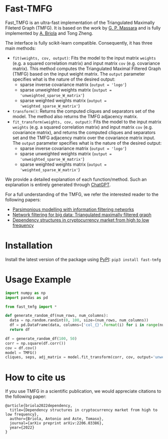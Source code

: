 # Fast-TMFG

Fast_TMFG is an ultra-fast implementation of the Triangulated Maximally Fileterd Graph (TMFG). It is based on the work by [G. P. Massara](https://github.com/gprevide/MFCF-Pyton/tree/main/src) and is fully implemented by [A. Briola](https://github.com/AntoBr96) and Tong Zheng.

The interface is fully scikit-learn compatible. Consequently, it has three main methods:
- `fit(weights, cov, output)`: Fits the model to the input matrix `weights` (e.g. a squared correlation matrix) and input matrix `cov` (e.g. covariance matrix). This method computes the Triangulated Maximal Filtered Graph (TMFG) based on the input weight matrix. The `output` parameter specifies what is the nature of the desired output:
  - sparse inverse covariance matrix (`output = 'logo'`)
  - sparse unweighted weights matrix (`output = 'unweighted_sparse_W_matrix'`)
  - sparse weighted weights matrix (`output = 'weighted_sparse_W_matrix'`)
- `transform()`: Returns the computed cliques and separators set of the model. The method also returns the TMFG adjacency matrix.
- `fit_transform(weights, cov, output)`: Fits the model to the input matrix `weights` (e.g. a squared correlation matrix) and input matrix `cov` (e.g. covariance matrix), and returns the computed cliques and separators set and the TMFG adjacency matrix over the covariance matrix input. The `output` parameter specifies what is the nature of the desired output:
  - sparse inverse covariance matrix (`output = 'logo'`)
  - sparse unweighted weights matrix (`output = 'unweighted_sparse_W_matrix'`)
  - sparse weighted weights matrix (`output = 'weighted_sparse_W_matrix'`)

We provide a detailed explanation of each function/method. Such an explanation is entirely generated through [ChatGPT](https://chat.openai.com).

For a full understanding of the TMFG, we refer the interested reader to the following papers:
- [Parsimonious modelling with information filtering networks](https://journals.aps.org/pre/pdf/10.1103/PhysRevE.94.062306)
- [Network filtering for big data: Triangulated maximally filtered graph](https://academic.oup.com/comnet/article/5/2/161/2555365)
- [Dependency structures in cryptocurrency market from high to low frequency](https://arxiv.org/pdf/2206.03386.pdf)

# Installation
Install the latest version of the package using [PyPI](https://pypi.org/project/fast-tmfg/):
```pip3 install fast-tmfg```

# Usage Example
```python
import numpy as np
import pandas as pd

from fast_tmfg import *

def generate_random_df(num_rows, num_columns):
  data = np.random.randint(0, 100, size=(num_rows, num_columns))
  df = pd.DataFrame(data, columns=['col_{}'.format(i) for i in range(num_columns)])
  return df

df = generate_random_df(100, 50)
corr = np.square(df.corr())
cov = df.cov()
model = TMFG()
cliques, seps, adj_matrix = model.fit_transform(corr, cov, output='unweighted_sparse_W_matrix')
```

# How to cite us

If you use TMFG in a scientific publication, we would appreciate citations to the following paper:

```
@article{briola2022dependency,
  title={Dependency structures in cryptocurrency market from high to low frequency},
  author={Briola, Antonio and Aste, Tomaso},
  journal={arXiv preprint arXiv:2206.03386},
  year={2022}
}
```
